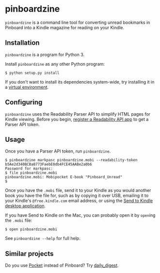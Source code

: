 # pinboardzine #

`pinboardzine` is a command line tool for converting unread bookmarks in Pinboard into a Kindle magazine for reading on your Kindle.


## Installation ##

`pinboardzine` is a program for Python 3.

Install `pinboardzine` as any other Python program:

    $ python setup.py install

If you don't want to install its dependencies system-wide, try installing it in a [virtual environment](http://www.virtualenv.org/).


## Configuring ##

`pinboardzine` uses the Readability Parser API to simplify HTML pages for Kindle viewing. Before you begin, [register a Readability API app](https://www.readability.com/developers/api) to get a Parser API token.


## Usage ##

Once you have a Parser API token, run `pinboardzine`.

    $ pinboardzine markpasc pinboardzine.mobi --readability-token b5Ae2d340BCBa8773FaebE0db4FCE45AABe2a0b6
    Password for markpasc:
    $ file pinboardzine.mobi
    pinboardzine.mobi: Mobipocket E-book "Pinboard_Unread"
    $

Once you have the `.mobi` file, send it to your Kindle as you would another book you have the file for, such as by copying it over USB, emailing it to your Kindle's `@free.kindle.com` email address, or using the [Send to Kindle desktop application](http://www.amazon.com/gp/sendtokindle).

If you have Send to Kindle on the Mac, you can probably open it by `open`ing the `.mobi` file:

    $ open pinboardzine.mobi

See `pinboardzine --help` for full help.


## Similar projects ##

Do you use [Pocket](http://getpocket.com/) instead of Pinboard? Try [daily\_digest](https://github.com/miyagawa/daily_digest).
